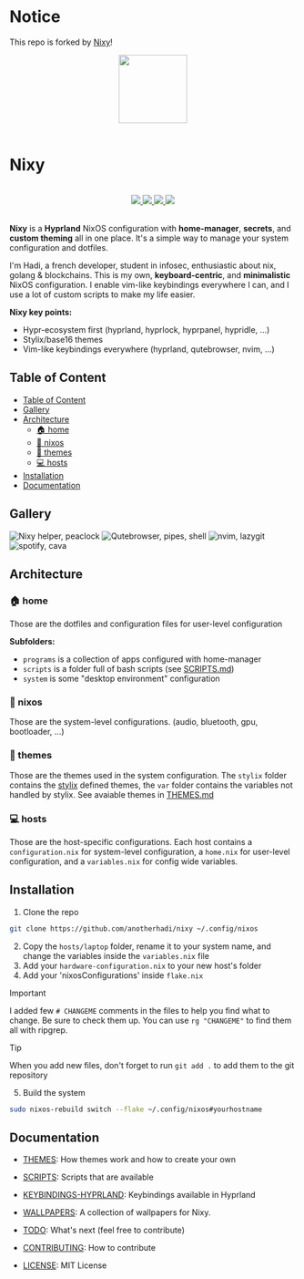 # Notice
This repo is forked by [Nixy](https://github.com/anotherhadi/nixy)!


[//]: # (This file is autogenerated)
<div align="center">
    <img src="https://raw.githubusercontent.com/anotherhadi/nixy/main/.github/assets/logo.png" width="120px" />
</div>

<br>

# Nixy

<br>
<div align="center">
    <a href="https://github.com/anotherhadi/nixy/stargazers">
        <img src="https://img.shields.io/github/stars/anotherhadi/nixy?color=A594FD&labelColor=0b0b0b&style=for-the-badge&logo=starship&logoColor=A594FD">
    </a>
    <a href="https://github.com/anotherhadi/nixy/">
        <img src="https://img.shields.io/github/repo-size/anotherhadi/nixy?color=A594FD&labelColor=0b0b0b&style=for-the-badge&logo=github&logoColor=A594FD">
    </a>
    <a href="https://nixos.org">
        <img src="https://img.shields.io/badge/NixOS-unstable-blue.svg?style=for-the-badge&labelColor=0b0b0b&logo=NixOS&logoColor=A594FD&color=A594FD">
    </a>
    <a href="https://github.com/anotherhadi/nixy/blob/main/LICENSE">
        <img src="https://img.shields.io/static/v1.svg?style=for-the-badge&label=License&message=MIT&colorA=0b0b0b&colorB=A594FD&logo=unlicense&logoColor=A594FD"/>
    </a>
</div>
<br>

**Nixy** is a **Hyprland** NixOS configuration with **home-manager**, **secrets**, and **custom theming** all in one place.
It's a simple way to manage your system configuration and dotfiles.

I'm Hadi, a french developer, student in infosec, enthusiastic about nix, golang & blockchains.
This is my own, **keyboard-centric**, and **minimalistic** NixOS configuration.
I enable vim-like keybindings everywhere I can, and I use a lot of custom scripts to make my life easier.

**Nixy key points:**

- Hypr-ecosystem first (hyprland, hyprlock, hyprpanel, hypridle, ...)
- Stylix/base16 themes
- Vim-like keybindings everywhere (hyprland, qutebrowser, nvim, ...)

## Table of Content

- [Table of Content](#table-of-content)
- [Gallery](#gallery)
- [Architecture](#architecture)
  - [🏠 home](#-home)
  - [🐧 nixos](#-nixos)
  - [🎨 themes](#-themes)
  - [💻 hosts](#-hosts)
- [Installation](#installation)
- [Documentation](#documentation)

## Gallery

![Nixy helper, peaclock](.github/assets/nixy/1.png)
![Qutebrowser, pipes, shell](.github/assets/nixy/2.png)
![nvim, lazygit](.github/assets/nixy/3.png)
![spotify, cava](.github/assets/nixy/4.png)

## Architecture

### 🏠 home

Those are the dotfiles and configuration files for user-level configuration

**Subfolders:**

- `programs` is a collection of apps configured with home-manager
- `scripts` is a folder full of bash scripts (see [SCRIPTS.md](docs/SCRIPTS.md))
- `system` is some "desktop environment" configuration

### 🐧 nixos

Those are the system-level configurations. (audio, bluetooth, gpu, bootloader, ...)

### 🎨 themes

Those are the themes used in the system configuration. The `stylix` folder contains the [stylix](https://github.com/danth/stylix) defined themes, the `var` folder contains the variables not handled by stylix.
See avaiable themes in [THEMES.md](docs/THEMES.md)

### 💻 hosts

Those are the host-specific configurations.
Each host contains a `configuration.nix` for system-level configuration, a `home.nix` for user-level configuration, and a `variables.nix` for config wide variables.

## Installation

1. Clone the repo

```sh
git clone https://github.com/anotherhadi/nixy ~/.config/nixos
```

2. Copy the `hosts/laptop` folder, rename it to your system name, and change the variables inside the `variables.nix` file
3. Add your `hardware-configuration.nix` to your new host's folder
4. Add your 'nixosConfigurations' inside `flake.nix`

> [!Important]
> I added few `# CHANGEME` comments in the files to help you find what to change. Be sure to check them up.
> You can use `rg "CHANGEME"` to find them all with ripgrep.

> [!TIP]
> When you add new files, don't forget to run `git add .` to add them to the git repository

5. Build the system

```sh
sudo nixos-rebuild switch --flake ~/.config/nixos#yourhostname
```

## Documentation

- [THEMES](docs/THEMES.md): How themes work and how to create your own
- [SCRIPTS](docs/SCRIPTS.md): Scripts that are available
- [KEYBINDINGS-HYPRLAND](docs/KEYBINDINGS-HYPRLAND.md): Keybindings available in Hyprland
- [WALLPAPERS](https://github.com/anotherhadi/nixy-wallpapers): A collection of wallpapers for Nixy.

- [TODO](docs/TODO.md): What's next (feel free to contribute)
- [CONTRIBUTING](docs/CONTRIBUTING.md): How to contribute
- [LICENSE](LICENSE): MIT License
